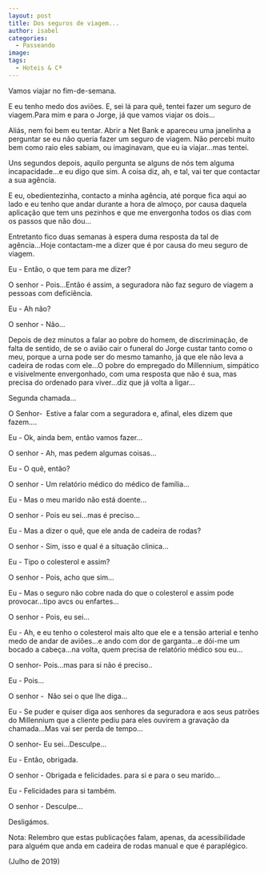 ```yaml
---
layout: post
title: Dos seguros de viagem...
author: isabel
categories:
  - Passeando
image:
tags:
  - Hoteis & Cª
---
```

Vamos viajar no fim-de-semana.&nbsp;

E eu tenho medo dos avi&otilde;es. E, sei l&aacute; para qu&ecirc;, tentei fazer um seguro de viagem.Para mim e para o Jorge, j&aacute; que vamos viajar os dois...

Ali&aacute;s, nem foi bem eu tentar. Abrir a Net Bank e apareceu uma janelinha a perguntar se eu n&atilde;o queria fazer um seguro de viagem. N&atilde;o percebi muito bem como raio eles sabiam, ou imaginavam, que eu ia viajar...mas tentei.

Uns segundos depois, aquilo pergunta se alguns de n&oacute;s tem alguma incapacidade...e eu digo que sim. A coisa diz, ah, e tal, vai ter que contactar a sua ag&ecirc;ncia.

E eu, obedientezinha, contacto a minha ag&ecirc;ncia, até porque fica aqui ao lado e eu tenho que andar durante a hora de almo&ccedil;o, por causa daquela aplica&ccedil;&atilde;o que tem uns pezinhos e que me envergonha todos os dias com os passos que n&atilde;o dou...

Entretanto fico duas semanas &agrave; espera duma resposta da tal de ag&ecirc;ncia...Hoje contactam-me a dizer que é por causa do meu seguro de viagem.&nbsp;

Eu - Ent&atilde;o, o que tem para me dizer?

O senhor - Pois...Ent&atilde;o é assim, a seguradora n&atilde;o faz seguro de viagem a pessoas com defici&ecirc;ncia.

Eu - Ah n&atilde;o?

O senhor - N&atilde;o...

Depois de dez minutos a falar ao pobre do homem, de discrimina&ccedil;&atilde;o, de falta de sentido, de se o avi&atilde;o cair o funeral do Jorge custar tanto como o meu, porque a urna pode ser do mesmo tamanho, j&aacute; que ele n&atilde;o leva a cadeira de rodas com ele...O pobre do empregado do Millennium, simp&aacute;tico e visivelmente envergonhado, com uma resposta que n&atilde;o é sua, mas precisa do ordenado para viver...diz que j&aacute; volta a ligar...

Segunda chamada...

O Senhor-&nbsp; Estive a falar com a seguradora e, afinal, eles dizem que fazem....

Eu - Ok, ainda bem, ent&atilde;o vamos fazer...

O senhor - Ah, mas pedem algumas coisas...

Eu - O qu&ecirc;, ent&atilde;o?

O senhor - Um relat&oacute;rio médico do médico de fam&iacute;lia...

Eu - Mas o meu marido n&atilde;o est&aacute; doente...

O senhor - Pois eu sei...mas é preciso...&nbsp;

Eu - Mas a dizer o qu&ecirc;, que ele anda de cadeira de rodas?

O senhor - Sim, isso e qual é a situa&ccedil;&atilde;o clinica...

Eu - Tipo o colesterol e assim?&nbsp;

O senhor - Pois, acho que sim...

Eu - Mas o seguro n&atilde;o cobre nada do que o colesterol e assim pode provocar...tipo avcs ou enfartes...

O senhor - Pois, eu sei...

Eu - Ah, e eu tenho o colesterol mais alto que ele e a tens&atilde;o arterial e tenho medo de andar de avi&otilde;es...e ando com dor de garganta...e d&oacute;i-me um bocado a cabe&ccedil;a...na volta, quem precisa de relat&oacute;rio médico sou eu...

O senhor- Pois...mas para si n&atilde;o é preciso..

Eu - Pois...

O senhor -&nbsp; N&atilde;o sei o que lhe diga...

Eu - Se puder e quiser diga aos senhores da seguradora e aos seus patr&otilde;es do Millennium que a cliente pediu para eles ouvirem a grava&ccedil;&atilde;o da chamada...Mas vai ser perda de tempo...

O senhor- Eu sei...Desculpe...

Eu - Ent&atilde;o, obrigada.

O senhor - Obrigada e felicidades. para si e para o seu marido...

Eu - Felicidades para si também.

O senhor - Desculpe...

Deslig&aacute;mos.

Nota: Relembro que estas publica&ccedil;&otilde;es falam, apenas, da acessibilidade para alguém que anda em cadeira de rodas manual e que é paraplégico.

(Julho de 2019)
